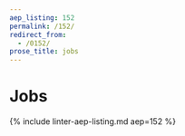 ```yaml
---
aep_listing: 152
permalink: /152/
redirect_from:
  - /0152/
prose_title: jobs
---
```


# Jobs

{% include linter-aep-listing.md aep=152 %}
